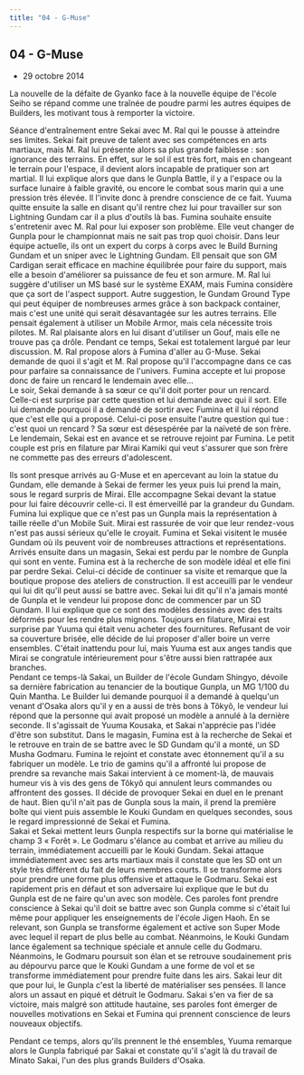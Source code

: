 ```yaml
---
title: "04 - G-Muse"
---
```


04 - G-Muse
-----------


* 29 octobre 2014




La nouvelle de la défaite de Gyanko face à la nouvelle équipe de l'école Seiho se répand comme une traînée de poudre parmi les autres équipes de Builders, les motivant tous à remporter la victoire.   
  
Séance d'entraînement entre Sekai avec M. Ral qui le pousse à atteindre ses limites. Sekai fait preuve de talent avec ses compétences en arts martiaux, mais M. Ral lui présente alors sa plus grande faiblesse : son ignorance des terrains. En effet, sur le sol il est très fort, mais en changeant le terrain pour l'espace, il devient alors incapable de pratiquer son art martial. Il lui explique alors que dans le Gunpla Battle, il y a l'espace ou la surface lunaire à faible gravité, ou encore le combat sous marin qui a une pression très élevée. Il l'invite donc à prendre conscience de ce fait. Yuuma quitte ensuite la salle en disant qu'il rentre chez lui pour travailler sur son Lightning Gundam car il a plus d'outils là bas. Fumina souhaite ensuite s'entretenir avec M. Ral pour lui exposer son problème. Elle veut changer de Gunpla pour le championnat mais ne sait pas trop quoi choisir. Dans leur équipe actuelle, ils ont un expert du corps à corps avec le Build Burning Gundam et un sniper avec le Lightning Gundam. Ell pensait que son GM Cardigan serait efficace en machine équilibrée pour faire du support, mais elle a besoin d'améliorer sa puissance de feu et son armure. M. Ral lui suggère d'utiliser un MS basé sur le système EXAM, mais Fumina considère que ça sort de l'aspect support. Autre suggestion, le Gundam Ground Type qui peut équiper de nombreuses armes grâce à son backpack container, mais c'est une unité qui serait désavantagée sur les autres terrains. Elle pensait également à utiliser un Mobile Armor, mais cela nécessite trois pilotes. M. Ral plaisante alors en lui disant d'utiliser un Gouf, mais elle ne trouve pas ça drôle. Pendant ce temps, Sekai est totalement largué par leur discussion. M. Ral propose alors à Fumina d'aller au G-Muse. Sekai demande de quoi il s'agit et M. Ral propose qu'il l'accompagne dans ce cas pour parfaire sa connaissance de l'univers. Fumina accepte et lui propose donc de faire un rencard le lendemain avec elle…   
Le soir, Sekai demande à sa sœur ce qu'il doit porter pour un rencard. Celle-ci est surprise par cette question et lui demande avec qui il sort. Elle lui demande pourquoi il a demandé de sortir avec Fumina et il lui répond que c'est elle qui a proposé. Celui-ci pose ensuite l'autre question qui tue : c'est quoi un rencard ? Sa sœur est désespérée par la naïveté de son frère.   
Le lendemain, Sekai est en avance et se retrouve rejoint par Fumina. Le petit couple est pris en filature par Mirai Kamiki qui veut s'assurer que son frère ne commette pas des erreurs d'adolescent.   
  
Ils sont presque arrivés au G-Muse et en apercevant au loin la statue du Gundam, elle demande à Sekai de fermer les yeux puis lui prend la main, sous le regard surpris de Mirai. Elle accompagne Sekai devant la statue pour lui faire découvrir celle-ci. Il est émerveillé par la grandeur du Gundam. Fumina lui explique que ce n'est pas un Gunpla mais la représentation à taille réelle d'un Mobile Suit. Mirai est rassurée de voir que leur rendez-vous n'est pas aussi sérieux qu'elle le croyait. Fumina et Sekai visitent le musée Gundam où ils peuvent voir de nombreuses attractions et représentations. Arrivés ensuite dans un magasin, Sekai est perdu par le nombre de Gunpla qui sont en vente. Fumina est à la recherche de son modèle idéal et elle fini par perdre Sekai. Celui-ci décide de continuer sa visite et remarque que la boutique propose des ateliers de construction. Il est acceuilli par le vendeur qui lui dit qu'il peut aussi se battre avec. Sekai lui dit qu'il n'a jamais monté de Gunpla et le vendeur lui propose donc de commencer par un SD Gundam. Il lui explique que ce sont des modèles dessinés avec des traits déformés pour les rendre plus mignons. Toujours en filature, Mirai est surprise par Yuuma qui était venu acheter des fournitures. Refusant de voir sa couverture brisée, elle décide de lui proposer d'aller boire un verre ensembles. C'était inattendu pour lui, mais Yuuma est aux anges tandis que Mirai se congratule intérieurement pour s'être aussi bien rattrapée aux branches.   
Pendant ce temps-là Sakai, un Builder de l'école Gundam Shingyo, dévoile sa dernière fabrication au tenancier de la boutique Gunpla, un MG 1/100 du Quin Mantha. Le Builder lui demande pourquoi il a demandé à quelqu'un venant d'Osaka alors qu'il y en a aussi de très bons à Tôkyô, le vendeur lui répond que la personne qui avait proposé un modèle a annulé à la dernière seconde. Il s'agissait de Yuuma Kousaka, et Sakai n'apprécie pas l'idée d'être son substitut. Dans le magasin, Fumina est à la recherche de Sekai et le retrouve en train de se battre avec le SD Gundam qu'il a monté, un SD Musha Godmaru. Fumina le rejoint et constate avec étonnement qu'il a su fabriquer un modèle. Le trio de gamins qu'il a affronté lui propose de prendre sa revanche mais Sakai intervient à ce moment-là, de mauvais humeur vis à vis des gens de Tôkyô qui annulent leurs commandes ou affrontent des gosses. Il décide de provoquer Sekai en duel en le prenant de haut. Bien qu'il n'ait pas de Gunpla sous la main, il prend la première boîte qui vient puis assemble le Kouki Gundam en quelques secondes, sous le regard impressionné de Sekai et Fumina.   
Sakai et Sekai mettent leurs Gunpla respectifs sur la borne qui matérialise le champ 3 « Forêt ». Le Godmaru s'élance au combat et arrive au milieu du terrain, immédiatement accueilli par le Kouki Gundam. Sekai attaque immédiatement avec ses arts martiaux mais il constate que les SD ont un style très différent du fait de leurs membres courts. Il se transforme alors pour prendre une forme plus offensive et attaque le Godmaru. Sekai est rapidement pris en défaut et son adversaire lui explique que le but du Gunpla est de ne faire qu'un avec son modèle. Ces paroles font prendre conscience à Sekai qu'il doit se battre avec son Gunpla comme si c'était lui même pour appliquer les enseignements de l'école Jigen Haoh. En se relevant, son Gunpla se transforme également et active son Super Mode avec lequel il repart de plus belle au combat. Néanmoins, le Kouki Gundam lance également sa technique spéciale et annule celle du Godmaru. Néanmoins, le Godmaru poursuit son élan et se retrouve soudainement pris au dépourvu parce que le Kouki Gundam a une forme de vol et se transforme immédiatement pour prendre fuite dans les airs. Sakai leur dit que pour lui, le Gunpla c'est la liberté de matérialiser ses pensées. Il lance alors un assaut en piqué et détruit le Godmaru. Sakai s'en va fier de sa victoire, mais malgré son attitude hautaine, ses paroles font émerger de nouvelles motivations en Sekai et Fumina qui prennent conscience de leurs nouveaux objectifs.   
  
Pendant ce temps, alors qu'ils prennent le thé ensembles, Yuuma remarque alors le Gunpla fabriqué par Sakai et constate qu'il s'agit là du travail de Minato Sakai, l'un des plus grands Builders d'Osaka.

